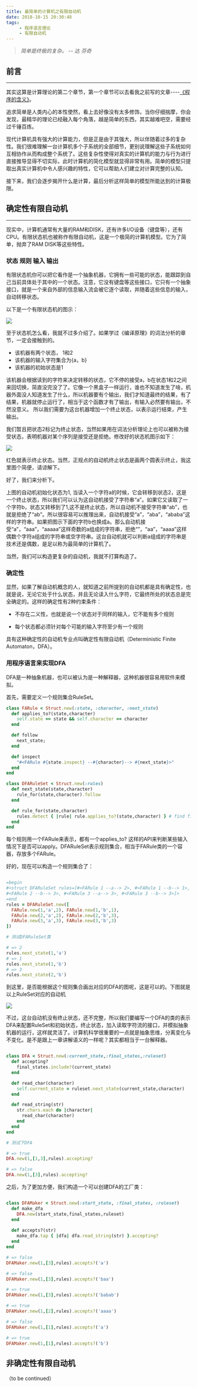 ```yaml
---
title: 最简单的计算机之有限自动机
date: 2018-10-15 20:30:48
tags: 
     - 程序语言理论
     - 有限自动机
---
```


> *简单是终极的复杂。* -- *达 芬奇*

## 前言

---

其实这算是计算理论的第二个章节，第一个章节可以去看我之前写的文章----[《程序的含义》](https://alexiachen.github.io/blog/2017/10/15/program-semantic/)。

追求简单是人类内心的本性使然，看上去好像没有太多修饰，当你仔细揣摩，你会发现，最精华的理论已经融入每个角落，越是简单的东西，其实越难吧空，需要经过千锤百炼。

现代计算机具有强大的计算能力，但是正是由于其强大，所以伴随着过多的复杂性。我们很难理解一台计算机多个子系统的全部细节，更别说理解这些子系统如何互相协作从而构成整个系统了。这些复杂性使得对真实的计算机的能力与行为进行直接推导显得不切实际，此时计算机的简化模型就显得非常有用。简单的模型只提取出真实计算机中令人感兴趣的特性，它可以帮助人们建立对计算完整的认知。

接下来，我们会逐步揭开什么是计算，最后分析这样简单的模型所能达到的计算极限。

## 确定性有限自动机

---

现实中，计算机通常有大量的RAM和DISK，还有许多I/O设备（键盘等），还有CPU。有限状态机也被称作有限自动机，这是一个极简的计算机模型。它为了简单，抛弃了RAM DISK等这些特性。

### 状态 规则 输入 输出

有限状态机你可以把它看作是一个抽象机器，它拥有一些可能的状态，能跟踪到自己当前具体处于其中的一个状态。注意，它没有键盘等这些接口，它只有一个抽象接口，就是一个来自外部的信息输入流会被它逐个读取，并随着这些信息的输入，自动转移状态。

以下是一个有限状态机的图示：

![](http://wx2.sinaimg.cn/large/a1ac93f3gy1fwbj5b9ttzj20a305p0sl.jpg)

至于状态机怎么看，我就不过多介绍了。如果学过《编译原理》的词法分析的章节，一定会接触到的。

- 该机器有两个状态， 1和2
- 该机器的输入字符集合为{a，b}
- 该机器的初始状态是1

该机器会根据读到的字符来决定转移的状态，它不停的接受a，b在状态1和2之间来回切换，简直没完没了了。它像一个黑盒子一样运行，谁也不知道发生了啥，机器外面没人知道发生了什么，所以机器要有个输出，我们才知道最终的结果，有了结果，机器就停止运行了，相当于这个函数才有了输出，有输入必然要有输出，不然没意义。 所以我们需要为这台机器增加一个终止状态，以表示运行结束，产生输出。

我们暂且把状态2标记为终止状态，当然如果用在词法分析理论上也可以被称为接受状态，表明机器对某个序列是接受还是拒绝。修改好的状态机图示如下：

![](http://wx4.sinaimg.cn/large/a1ac93f3gy1fwbjpr86a3j209903tq2s.jpg)

红色就表示终止状态。当然，正规点的自动机终止状态是画两个圆表示终止，我这里图个简便，请谅解下。

好了，我们来分析下。

上图的自动机初始化状态为1, 当读入一个字符a的时候，它会转移到状态2，这是一个终止状态，所以我们可以认为这自动机接受了字符串“a”。如果它又读取了一个字符b，状态又转移到了1,这不是终止状态，所以自动机不接受字符串“ab”，也就是拒绝了“ab”。所以很容易可以推理出来，自动机接受“a”，“aba”，“ababa”这样的字符串。如果把图示下面的字符b也换成a。那么自动机接受“a”，“aaa”，“aaaaa”这样奇数的a组成的字符串，拒绝“”，“aa”，“aaaa”这样偶数个字符a组成的字符串或空字符串。这台自动机就可以判断a组成的字符串是技术还是偶数，是足以称为最简单的计算机了。

当然，我们可以构造更复杂的自动机，我就不打算构造了。

### 确定性

显然，如果了解自动机概念的人，就知道之前所提到的自动机都是具有确定性，也就是说，无论它处于什么状态，并且无论读入什么字符，它最终所处的状态总是完全确定的。这样的确定性有2种约束条件：

- 不存在二义性，也就是说一个状态对于同样的输入，它不能有多个规则

- 每个状态都必须针对每个可能的输入字符至少有一个规则

具有这种确定性的自动机专业点叫确定性有限自动机（Deterministic Finite Automaton，DFA）。

### 用程序语言来实现DFA

DFA是一种抽象机器，也可以被认为是一种解释器，这种机器很容易用软件来模拟。

首先，需要定义一个规则集合RuleSet。

```ruby
class FARule < Struct.new(:state, :character, :next_state)
  def applies_to?(state,character)
    self.state == state && self.character == character
  end

  def follow
    next_state;
  end

  def inspect
    "#<FARule #{state.inspect} --#{character}--> #{next_state}>"
  end
end

class DFARuleSet < Struct.new(:rules)
  def next_state(state,character)
    rule_for(state,character).follow
  end

  def rule_for(state,character)
    rules.detect { |rule| rule.applies_to?(state,character) } # find first if
  end
end

```

每个规则用一个FARule来表示，都有一个applies_to? 这样的API来判断某些输入情况下是否可以apply。DFARuleSet表示规则集合，相当于FARule类的一个容器，存放多个FARule。

好的，现在可以构造一个规则集合了：

```ruby

=begin
#<struct DFARuleSet rules=[#<FARule 1 --a--> 2>, #<FARule 1 --b--> 1>, #<FARule 2 --a--> 2>, 
#<FARule 2 --b--> 3>, #<FARule 3 --a--> 3>, #<FARule 3 --b--> 3>]>
=end
rules = DFARuleSet.new([
  FARule.new(1,'a',2), FARule.new(1,'b',1),
  FARule.new(2,'a',2), FARule.new(2,'b',3),
  FARule.new(3,'a',3), FARule.new(3,'b',3)
])

# 测试DFARuleSet类

# => 2
rules.next_state(1,'a')
# => 1
rules.next_state(1,'b')
# => 3
rules.next_state(2,'b')

```

到这里，是否能根据这个规则集合画出对应的DFA的图呢，这是可以的。下图就是以上RuleSet对应的自动机

![](http://wx3.sinaimg.cn/large/a1ac93f3gy1fwcprbf862j20ac05f0so.jpg)

不过，这台自动机没有终止状态，还不完整，所以我们要编写一个DFA的类的表示DFA来配置RuleSet和初始状态，终止状态，加入读取字符流的接口，并模拟抽象机器的运行，这样就灵活了。计算机科学很重要的一点就是抽象思维，分离变化与不变化。是不是跟上一章讲解语义的一样呢？其实都相当于一台解释器。

```ruby

class DFA < Struct.new(:current_state,:final_states,:ruleset)
  def accepting?
    final_states.include?(current_state)
  end

  def read_char(character)
    self.current_state = ruleset.next_state(current_state,character)
  end

  def read_string(str)
    str.chars.each do |character|
      read_char(character)
    end
  end  
end

# 测试下DFA

# => true
DFA.new(1,[1,3],rules).accepting?

# => false
DFA.new(1,[3],rules).accepting?

```

之后，为了更加方便，我们构造一个可以创建DFA的工厂类：

```ruby

class DFAMaker < Struct.new(:start_state, :final_states, :ruleset)
  def make_dfa
    DFA.new(start_state,final_states,ruleset)
  end
  
  def accepts?(str)
    make_dfa.tap { |dfa| dfa.read_string(str) }.accepting?
  end
end

# => false
DFAMaker.new(1,[3],rules).accepts?('a')

# => false
DFAMaker.new(1,[3],rules).accepts?('baa')

# => true
DFAMaker.new(1,[3],rules).accepts?('babab')

# => true
DFAMaker.new(1,[2],rules).accepts?('aaaa')

# => false
DFAMaker.new(1,[1],rules).accepts?('a')

# => true
DFAMaker.new(1,[1],rules).accepts?('b')

```

## 非确定性有限自动机

（to be continued）